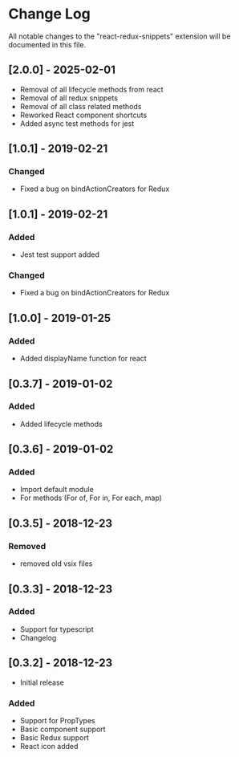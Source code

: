 # Change Log

All notable changes to the "react-redux-snippets" extension will be documented
in this file.

## [2.0.0] - 2025-02-01

- Removal of all lifecycle methods from react
- Removal of all redux snippets
- Removal of all class related methods
- Reworked React component shortcuts
- Added async test methods for jest

## [1.0.1] - 2019-02-21

### Changed

- Fixed a bug on bindActionCreators for Redux

## [1.0.1] - 2019-02-21

### Added

- Jest test support added

### Changed

- Fixed a bug on bindActionCreators for Redux

## [1.0.0] - 2019-01-25

### Added

- Added displayName function for react

## [0.3.7] - 2019-01-02

### Added

- Added lifecycle methods

## [0.3.6] - 2019-01-02

### Added

- Import default module
- For methods (For of, For in, For each, map)

## [0.3.5] - 2018-12-23

### Removed

- removed old vsix files

## [0.3.3] - 2018-12-23

### Added

- Support for typescript
- Changelog

## [0.3.2] - 2018-12-23

- Initial release

### Added

- Support for PropTypes
- Basic component support
- Basic Redux support
- React icon added
